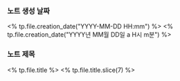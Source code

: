 
### 노트 생성 날짜
<% tp.file.creation_date("YYYY-MM-DD HH:mm") %>
<% tp.file.creation_date("YYYY년 MM월 DD일 a H시 m분") %>

### 노트 제목
<% tp.file.title %>
<% tp.file.title.slice(7) %>
